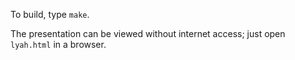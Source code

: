 To build, type `make`.

The presentation can be viewed without internet access; just open
`lyah.html` in a browser.
